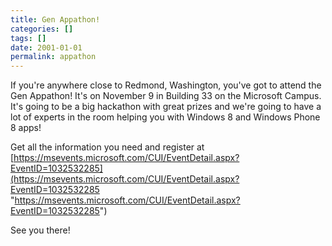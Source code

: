 ```yaml
---
title: Gen Appathon!
categories: []
tags: []
date: 2001-01-01
permalink: appathon
---
```


If you&#39;re anywhere close to Redmond, Washington, you&#39;ve got to attend the Gen Appathon! It&#39;s on November 9 in Building 33 on the Microsoft Campus. It&#39;s going to be a big hackathon with great prizes and we&#39;re going to have a lot of experts in the room helping you with Windows 8 and Windows Phone 8 apps!
<!-- xmore -->

Get all the information you need and register at [https://msevents.microsoft.com/CUI/EventDetail.aspx?EventID=1032532285](https://msevents.microsoft.com/CUI/EventDetail.aspx?EventID=1032532285 "https://msevents.microsoft.com/CUI/EventDetail.aspx?EventID=1032532285")

See you there!